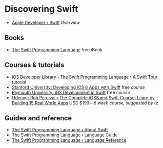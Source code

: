 # Discovering Swift

* [Apple Developer › Swift](https://developer.apple.com/swift/) _Overview_

## Books

* [The Swift Programming Language](https://itunes.apple.com/us/book-series/swift-programming-series/id888896989?mt=11) free iBook

## Courses & tutorials

* [iOS Developer Library › The Swift Programming Language › A Swift Tour](https://developer.apple.com/library/ios/documentation/Swift/Conceptual/Swift_Programming_Language/GuidedTour.html#//apple_ref/doc/uid/TP40014097-CH2-ID1) _tutorial_
* [Stanford University: Developing iOS 8 Apps with Swift](https://itunes.com/StanfordSwift) free _course_
* [Plymouth University: iOS Development in Swift](https://itunes.com/PlymouthSwift) free _course_
* [Udemy › Rob Percival › The Complete iOS8 and Swift Course: Learn by Building 15 Real World Apps](https://www.udemy.com/complete-ios-developer-course/?hb=sweet&utm_source=email_adhoc&utm_campaign=2015-valentines&utm_medium=mystery&utm_content=2015-02-16-val-surprise-sweet-3day) USD $199.– _6 week course, suggested by tz_

## Guides and reference

* [The Swift Programming Language › About Swift](https://developer.apple.com/library/ios/documentation/Swift/Conceptual/Swift_Programming_Language/index.html#//apple_ref/doc/uid/TP40014097-CH3-ID0)
* [The Swift Programming Language › Language Guide](https://developer.apple.com/library/ios/documentation/Swift/Conceptual/Swift_Programming_Language/TheBasics.html#//apple_ref/doc/uid/TP40014097-CH5-ID309)
* [The Swift Programming Language › Language Reference](https://developer.apple.com/library/ios/documentation/Swift/Conceptual/Swift_Programming_Language/AboutTheLanguageReference.html#//apple_ref/doc/uid/TP40014097-CH29-ID345)
